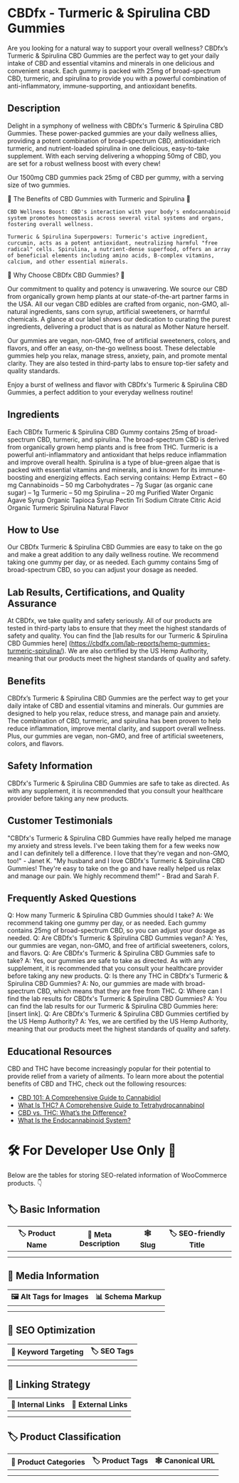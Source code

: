 # CBDfx - Turmeric &amp; Spirulina CBD Gummies
Are you looking for a natural way to support your overall wellness? CBDfx’s Turmeric & Spirulina CBD Gummies are the perfect way to get your daily intake of CBD and essential vitamins and minerals in one delicious and convenient snack. Each gummy is packed with 25mg of broad-spectrum CBD, turmeric, and spirulina to provide you with a powerful combination of anti-inflammatory, immune-supporting, and antioxidant benefits.
## Description
Delight in a symphony of wellness with CBDfx's Turmeric & Spirulina CBD Gummies. These power-packed gummies are your daily wellness allies, providing a potent combination of broad-spectrum CBD, antioxidant-rich turmeric, and nutrient-loaded spirulina in one delicious, easy-to-take supplement. With each serving delivering a whopping 50mg of CBD, you are set for a robust wellness boost with every chew!

Our 1500mg CBD gummies pack 25mg of CBD per gummy, with a serving size of two gummies. 

🌿 The Benefits of CBD Gummies with Turmeric and Spirulina 🌿

    CBD Wellness Boost: CBD's interaction with your body's endocannabinoid system promotes homeostasis across several vital systems and organs, fostering overall wellness.

    Turmeric & Spirulina Superpowers: Turmeric's active ingredient, curcumin, acts as a potent antioxidant, neutralizing harmful "free radical" cells. Spirulina, a nutrient-dense superfood, offers an array of beneficial elements including amino acids, B-complex vitamins, calcium, and other essential minerals.

💪 Why Choose CBDfx CBD Gummies? 💪

Our commitment to quality and potency is unwavering. We source our CBD from organically grown hemp plants at our state-of-the-art partner farms in the USA. All our vegan CBD edibles are crafted from organic, non-GMO, all-natural ingredients, sans corn syrup, artificial sweeteners, or harmful chemicals. A glance at our label shows our dedication to curating the purest ingredients, delivering a product that is as natural as Mother Nature herself.

Our gummies are vegan, non-GMO, free of artificial sweeteners, colors, and flavors, and offer an easy, on-the-go wellness boost. These delectable gummies help you relax, manage stress, anxiety, pain, and promote mental clarity. They are also tested in third-party labs to ensure top-tier safety and quality standards.

Enjoy a burst of wellness and flavor with CBDfx's Turmeric & Spirulina CBD Gummies, a perfect addition to your everyday wellness routine!
## Ingredients
Each CBDfx Turmeric & Spirulina CBD Gummy contains 25mg of broad-spectrum CBD, turmeric, and spirulina. The broad-spectrum CBD is derived from organically grown hemp plants and is free from THC. Turmeric is a powerful anti-inflammatory and antioxidant that helps reduce inflammation and improve overall health. Spirulina is a type of blue-green algae that is packed with essential vitamins and minerals, and is known for its immune-boosting and energizing effects. Each serving contains:
    Hemp Extract – 60 mg
    Cannabinoids – 50 mg
    Carbohydrates – 7g
    Sugar (as organic cane sugar) – 1g
    Turmeric – 50 mg
    Spirulina – 20 mg
    Purified Water
    Organic Agave Syrup
    Organic Tapioca Syrup
    Pectin
    Tri Sodium Citrate
    Citric Acid
    Organic Turmeric
    Spirulina
    Natural Flavor

## How to Use
Our CBDfx Turmeric & Spirulina CBD Gummies are easy to take on the go and make a great addition to any daily wellness routine. We recommend taking one gummy per day, or as needed. Each gummy contains 5mg of broad-spectrum CBD, so you can adjust your dosage as needed.
## Lab Results, Certifications, and Quality Assurance
At CBDfx, we take quality and safety seriously. All of our products are tested in third-party labs to ensure that they meet the highest standards of safety and quality. You can find the [lab results for our Turmeric & Spirulina CBD Gummies here] (https://cbdfx.com/lab-reports/hemp-gummies-turmeric-spirulina/). We are also certified by the US Hemp Authority, meaning that our products meet the highest standards of quality and safety.
## Benefits
CBDfx’s Turmeric & Spirulina CBD Gummies are the perfect way to get your daily intake of CBD and essential vitamins and minerals. Our gummies are designed to help you relax, reduce stress, and manage pain and anxiety. The combination of CBD, turmeric, and spirulina has been proven to help reduce inflammation, improve mental clarity, and support overall wellness. Plus, our gummies are vegan, non-GMO, and free of artificial sweeteners, colors, and flavors.
## Safety Information
CBDfx's Turmeric & Spirulina CBD Gummies are safe to take as directed. As with any supplement, it is recommended that you consult your healthcare provider before taking any new products.
## Customer Testimonials
"CBDfx's Turmeric & Spirulina CBD Gummies have really helped me manage my anxiety and stress levels. I've been taking them for a few weeks now and I can definitely tell a difference. I love that they're vegan and non-GMO, too!" - Janet K.
"My husband and I love CBDfx's Turmeric & Spirulina CBD Gummies! They're easy to take on the go and have really helped us relax and manage our pain. We highly recommend them!" - Brad and Sarah F.
## Frequently Asked Questions
Q: How many Turmeric & Spirulina CBD Gummies should I take?
A: We recommend taking one gummy per day, or as needed. Each gummy contains 25mg of broad-spectrum CBD, so you can adjust your dosage as needed.
Q: Are CBDfx's Turmeric & Spirulina CBD Gummies vegan?
A: Yes, our gummies are vegan, non-GMO, and free of artificial sweeteners, colors, and flavors.
Q: Are CBDfx's Turmeric & Spirulina CBD Gummies safe to take?
A: Yes, our gummies are safe to take as directed. As with any supplement, it is recommended that you consult your healthcare provider before taking any new products.
Q: Is there any THC in CBDfx's Turmeric & Spirulina CBD Gummies?
A: No, our gummies are made with broad-spectrum CBD, which means that they are free from THC.
Q: Where can I find the lab results for CBDfx's Turmeric & Spirulina CBD Gummies?
A: You can find the lab results for our Turmeric & Spirulina CBD Gummies here: [insert link].
Q: Are CBDfx's Turmeric & Spirulina CBD Gummies certified by the US Hemp Authority?
A: Yes, we are certified by the US Hemp Authority, meaning that our products meet the highest standards of quality and safety.
## Educational Resources
CBD and THC have become increasingly popular for their potential to provide relief from a variety of ailments. To learn more about the potential benefits of CBD and THC, check out the following resources: 
- [CBD 101: A Comprehensive Guide to Cannabidiol](https://www.cannabidiol.com/cbd-101)
- [What Is THC? A Comprehensive Guide to Tetrahydrocannabinol](https://www.cannabidiol.com/what-is-thc)
- [CBD vs. THC: What’s the Difference?](https://www.cannabidiol.com/cbd-vs-thc)
- [What Is the Endocannabinoid System?](https://www.cannabidiol.com/endocannabinoid-system)
# 🛠️ For Developer Use Only 🔐

Below are the tables for storing SEO-related information of WooCommerce products. 👇

## 🏷️ Basic Information 

| 🏷️ Product Name | 📝 Meta Description | 🕸️ Slug | 🏷️ SEO-friendly Title |
| -------------- | ------------------ | ------ | ---------------------- |
|                |                    |        |                        |
|                |                    |        |                        |

## 📸 Media Information

| 🖼️ Alt Tags for Images | 📊 Schema Markup |
| --------------------- | --------------- |
|                       |                 |
|                       |                 |

## 🔎 SEO Optimization

| 🎯 Keyword Targeting | 🏷️ SEO Tags |
| ------------------- | ---------- |
|                     |            |
|                     |            |

## 🔗 Linking Strategy 

| 🔗 Internal Links | 🔗 External Links |
| ---------------- | ---------------- |
|                  |                  |
|                  |                  |

## 🏷️ Product Classification 

| 📂 Product Categories | 🏷️ Product Tags | 🕸️ Canonical URL |
| ------------------ | ------------ | ------------- |
|                    |              |               |
|                    |              |               |
